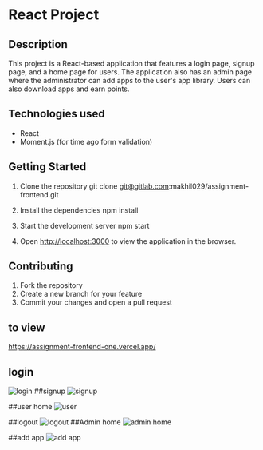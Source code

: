 # React Project

## Description
This project is a React-based application that features a login page, signup page, and a home page for users. The application also has an admin page where the administrator can add apps to the user's app library. Users can also download apps and earn points.

## Technologies used
- React
- Moment.js (for time ago form validation)

## Getting Started

1. Clone the repository
git clone git@gitlab.com:makhil029/assignment-frontend.git


2. Install the dependencies
npm install

3. Start the development server
npm start

4. Open [http://localhost:3000](http://localhost:3000) to view the application in the browser.

## Contributing

1. Fork the repository
2. Create a new branch for your feature
3. Commit your changes and open a pull request
## to view
https://assignment-frontend-one.vercel.app/
## login
![login](https://user-images.githubusercontent.com/42874037/214231339-c4f50136-1288-4730-8855-e731c6c91678.JPG)
##signup
![signup](https://user-images.githubusercontent.com/42874037/214231377-5358428f-10b4-4814-ac80-6fb52c4ebe97.JPG)

##user home
![user](https://user-images.githubusercontent.com/42874037/214231429-04f78879-f2ad-433e-800c-86703db33edf.JPG)

##logout
![logout](https://user-images.githubusercontent.com/42874037/214231527-9547008a-01c1-4819-b7ac-1331b090674b.JPG)
##Admin home
![admin home](https://user-images.githubusercontent.com/42874037/214231575-effa63df-2e61-47e1-a797-d64251c412c7.JPG)

##add app
![add app](https://user-images.githubusercontent.com/42874037/214231632-ef0020b0-f65a-4ecf-8fde-0526985e060e.JPG)


